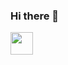 ### Hi there 👋
<a href="https://twitter.com/Abhijitroy_eth"><img src="https://user-images.githubusercontent.com/709451/86995940-2977ea80-c15f-11ea-9575-355389b7f311.png" height="36" /></a>

<!--
**Abhijit20112003/Abhijit20112003** is a ✨ _special_ ✨ repository because its `README.md` (this file) appears on your GitHub profile.

Here are some ideas to get you started:

- 🔭 I’m currently working on ...
- 🌱 I’m currently learning ...
- 👯 I’m looking to collaborate on ...
- 🤔 I’m looking for help with ...
- 💬 Ask me about ...
- 📫 How to reach me: ...
- 😄 Pronouns: ...
- ⚡ Fun fact: ...
-->
